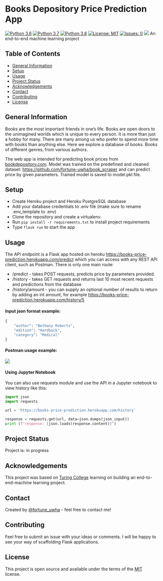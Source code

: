 # Books Depository Price Prediction App
[![Python 3.6](https://img.shields.io/badge/python-3.6-blue.svg)](https://www.python.org/downloads/release/python-360/)
[![Python 3.7](https://img.shields.io/badge/python-3.7-blue.svg)](https://www.python.org/downloads/release/python-370/)
[![Python 3.8](https://img.shields.io/badge/python-3.8-blue.svg)](https://www.python.org/downloads/release/python-380/)
[![License: MIT](https://img.shields.io/badge/License-MIT-yellow.svg)](https://opensource.org/licenses/MIT)
[![Issues: 0](https://img.shields.io/badge/Issues-0-green.svg)](https://docs.github.com/en/issues/tracking-your-work-with-issues/creating-an-issue)
![](https://github.com/fortune-uwha/books_price_prediction/blob/main/assets/homepage%20api.jpg?raw=true)
An end-to-end machine learning project

## Table of Contents
* [General Information](#general-information)
* [Setup](#setup)
* [Usage](#usage)
* [Project Status](#project-status)
* [Acknowledgements](#acknowledgements)
* [Contact](#contact)
* [Contributing](#contributing)
* [License](#license)


## General Information
Books are the most important friends in one’s life. Books are open doors to the unimagined worlds which is unique to every person. It is more than just a hobby for many. There are many among us who prefer to spend more time with books than anything else. Here we explore a database of books. Books of different genres, from various authors.

The web app is intended for predicting book prices from [bookdepository.com](https://www.bookdepository.com). Model was trained on the  predefined and cleaned dataset: https://github.com/fortune-uwha/book_scraper and can predict price by given parameters. Trained model is saved to model.pkl file.

## Setup
* Create Heroku project and Heroku PostgreSQL database
* Add your database credentials to .env file (make sure to rename .env_template to .env)
* Clone the repository and create a virtualenv. 
* Run `pip install -r requirements.txt` to install project requirements
* Type `flask run` to start the app

## Usage
The API endpoint is a Flask app hosted on heroku https://books-price-prediction.herokuapp.com/predict which you can access with any REST API client, such as Postman. There is only one main route:

* /predict - takes POST requests, predicts price by parameters provided.
* /history - takes GET requests and returns last 10 most recent requests and predictions from the database
* /history/amount - you can supply an optional number of results to return by adding an int amount, for example https://books-price-prediction.herokuapp.com/history/5

#### Input json format example:
```python
{
    "author": "Bethany Roberts",
    "edition": "Hardback",
    "category": "Medical"
}
```
#### Postman usage example:
![](https://github.com/fortune-uwha/books_price_prediction/blob/main/assets/postman_example.jpg?raw=true)

#### Using Jupyter Notebook

You can also use requests module and use the API in a Jupyter notebook to view history like this:
```python
import json
import requests

url = 'https://books-price-prediction.herokuapp.com/history'

response = requests.get(url, data=json.dumps(json_input))
print (f"response: {json.loads(response.content)}")
```
## Project Status
Project is: in progress

## Acknowledgements
This project was based on [Turing College](https://www.turingcollege.com) learning on building an end-to-end-machine learning project.

## Contact
Created by [@fortune_uwha](https://fortune-uwha.github.io/Fortune_Portfolio/) - feel free to contact me!

## Contributing
Feel free to submit an issue with your ideas or comments. I will be happy to see your way of scaffolding Flask applications.

## License
This project is open source and available under the terms of the [MIT](https://opensource.org/licenses/MIT) license.


